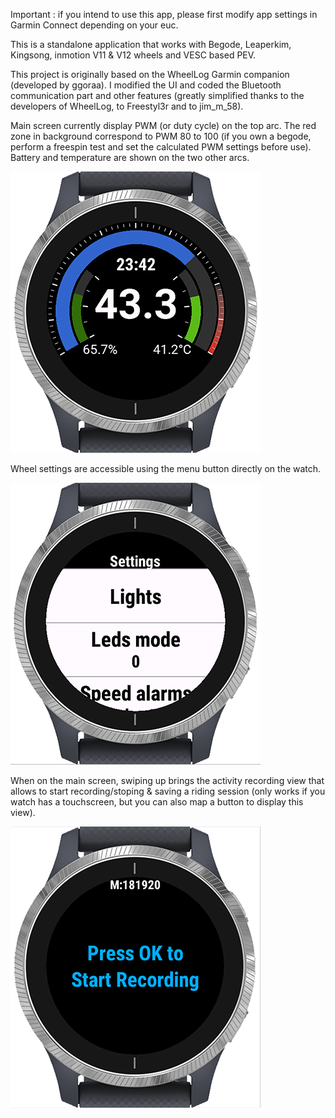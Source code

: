 Important : if you intend to use this app, please first modify app settings in Garmin Connect depending on your euc.

This is a standalone application that works with Begode, Leaperkim, Kingsong, inmotion V11 & V12 wheels and VESC based PEV.

This project is originally based on the WheelLog Garmin companion (developed by ggoraa). I modified the UI and coded the Bluetooth communication part and other features (greatly simplified thanks to the developers of WheelLog, to Freestyl3r and to jim_m_58).

Main screen currently display PWM (or duty cycle) on the top arc. The red zone in background correspond to PWM 80 to 100 (if you own a begode, perform a freespin test and set the calculated PWM settings before use). Battery and temperature are shown on the two other arcs.

<img src="https://github.com/blkfribourg/EUC_GarminApp/blob/main/screenshot/Main.png" width="400">

Wheel settings are accessible using the menu button directly on the watch.

<img src="https://github.com/blkfribourg/EUC_GarminApp/blob/main/screenshot/Menu.png" width="400">

When on the main screen, swiping up brings the activity recording view that allows to start recording/stoping & saving a riding session (only works if you watch has a touchscreen, but you can also map a button to display this view).

<img src="https://github.com/blkfribourg/EUC_GarminApp/blob/main/screenshot/ActivityRecord.png" width="400">
